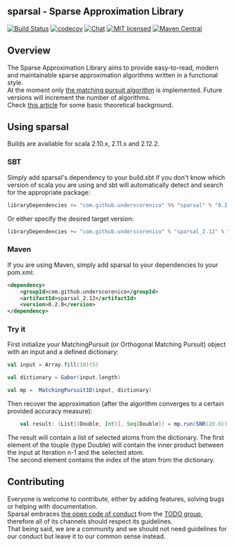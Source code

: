 ## sparsal - Sparse Approximation Library

[![Build Status](https://travis-ci.org/underscorenico/sparsal.svg?branch=master)](https://travis-ci.org/underscorenico/sparsal)
[![codecov](https://codecov.io/gh/underscorenico/sparsal/branch/master/graph/badge.svg)](https://codecov.io/gh/underscorenico/sparsal)
[![Chat](https://badges.gitter.im/sparsal/Lobby.svg)](https://gitter.im/sparsal/Lobby)
[![MIT licensed](https://img.shields.io/badge/license-MIT-blue.svg)](https://raw.githubusercontent.com/underscorenico/sparsal/master/LICENSE.txt)
[![Maven Central](https://img.shields.io/maven-central/v/com.github.underscorenico/sparsal_2.12.svg)](https://maven-badges.herokuapp.com/maven-central/com.github.underscorenico/sparsal_2.12)

## Overview

The Sparse Approximation Library aims to provide easy-to-read, modern and maintainable sparse approximation algorithms written in a functional style.
<br>
At the moment only [the matching pursuit algorithm][mp] is implemented. Future versions will increment the number of algorithms.
<br>
Check [this article][blog] for some basic theoretical background.

[blog]: https://underscorenico.github.io/blog/2017/01/14/about-sparsal
[mp]: https://en.wikipedia.org/wiki/Matching_pursuit

## Using sparsal

Builds are available for scala 2.10.x, 2.11.x and 2.12.2.

### SBT

Simply add sparsal's dependency to your build.sbt if you don't know which version of scala you are using and sbt will automatically detect and search for the appropriate package:
```scala
libraryDependencies += "com.github.underscorenico" %% "sparsal" % "0.2.0"
```
Or either specify the desired target version:
```scala
libraryDependencies += "com.github.underscorenico" % "sparsal_2.12" % "0.2.0"
```

### Maven

If you are using Maven, simply add sparsal to your dependencies to your pom.xml:
```xml
<dependency>
    <groupId>com.github.underscorenico</groupId>
    <artifactId>sparsal_2.12</artifactId>
    <version>0.2.0</version>
</dependency>
```
### Try it

First initialize your MatchingPursuit (or Orthogonal Matching Pursuit) object with an input and a defined dictionary:
```scala
val input = Array.fill(10)(5)

val dictionary = Gabor(input.length)

val mp =  MatchingPursuit1D(input, dictionary)
```
Then recover the approximation (after the algorithm converges to a certain provided accuracy measure):
```scala
    val result: (List[(Double, Int)], Seq[Double]) = mp.run(SNR(20.0))
```
The result will contain a list of selected atoms from the dictionary. The first element of the touple (type Double) will contain the inner product between the input at Iteration n-1 and the selected atom. 
<br>
The second element contains the index of the atom from the dictionary.

## Contributing

Everyone is welcome to contribute, either by adding features, solving bugs or helping with documentation.
<br>
Sparsal embraces [the open code of conduct][codeofconduct] from the [TODO group][todogroup], therefore all of its channels should respect its guidelines.
<br>
That being said, we are a community and we should not need guidelines for our conduct but leave it to our common sense instead.

[codeofconduct]: http://todogroup.org/opencodeofconduct
[todogroup]: http://todogroup.org

